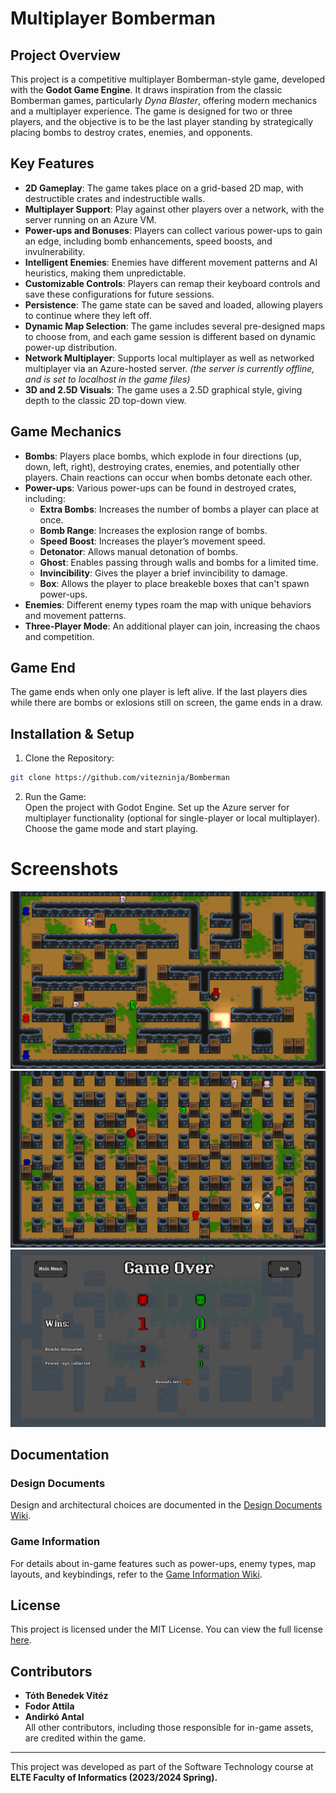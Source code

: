 # Multiplayer Bomberman
## Project Overview
This project is a competitive multiplayer Bomberman-style game, developed with the <b>Godot Game Engine</b>. It draws inspiration from the classic Bomberman games, particularly <i>Dyna Blaster</i>, offering modern mechanics and a multiplayer experience. The game is designed for two or three players, and the objective is to be the last player standing by strategically placing bombs to destroy crates, enemies, and opponents.

## Key Features
- **2D Gameplay**: The game takes place on a grid-based 2D map, with destructible crates and indestructible walls.
- **Multiplayer Support**: Play against other players over a network, with the server running on an Azure VM.
- **Power-ups and Bonuses**: Players can collect various power-ups to gain an edge, including bomb enhancements, speed boosts, and invulnerability.
- **Intelligent Enemies**: Enemies have different movement patterns and AI heuristics, making them unpredictable.
- **Customizable Controls**: Players can remap their keyboard controls and save these configurations for future sessions.
- **Persistence**: The game state can be saved and loaded, allowing players to continue where they left off.
- **Dynamic Map Selection**: The game includes several pre-designed maps to choose from, and each game session is different based on dynamic power-up distribution.
- **Network Multiplayer**: Supports local multiplayer as well as networked multiplayer via an Azure-hosted server. <i>(the server is currently offline, and is set to localhost in the game files)</i>
- **3D and 2.5D Visuals**: The game uses a 2.5D graphical style, giving depth to the classic 2D top-down view.

## Game Mechanics
- **Bombs**: Players place bombs, which explode in four directions (up, down, left, right), destroying crates, enemies, and potentially other players. Chain reactions can occur when bombs detonate each other.
- **Power-ups**: Various power-ups can be found in destroyed crates, including:
  - **Extra Bombs**: Increases the number of bombs a player can place at once.
  - **Bomb Range**: Increases the explosion range of bombs.
  - **Speed Boost**: Increases the player’s movement speed.
  - **Detonator**: Allows manual detonation of bombs.
  - **Ghost**: Enables passing through walls and bombs for a limited time.
  - **Invincibility**: Gives the player a brief invincibility to damage.
  - **Box**: Allows the player to place breakeble boxes that can't spawn power-ups.
- **Enemies**: Different enemy types roam the map with unique behaviors and movement patterns.
- **Three-Player Mode**: An additional player can join, increasing the chaos and competition.

## Game End
The game ends when only one player is left alive. If the last players dies while there are bombs or exlosions still on screen, the game ends in a draw.

## Installation & Setup
1. Clone the Repository:  
```bash
git clone https://github.com/vitezninja/Bomberman
```
2. Run the Game:  
Open the project with Godot Engine.
Set up the Azure server for multiplayer functionality (optional for single-player or local multiplayer).
Choose the game mode and start playing.

# Screenshots
![](https://github.com/vitezninja/Bomberman/blob/master/Docs/GamePlay/gameplay1.png)  
![](https://github.com/vitezninja/Bomberman/blob/master/Docs/GamePlay/gameplay2.png)  
![](https://github.com/vitezninja/Bomberman/blob/master/Docs/GamePlay/gameplay3.png)  

## Documentation

### Design Documents
Design and architectural choices are documented in the [Design Documents Wiki](https://github.com/vitezninja/Bomberman/wiki/Design-Documents).

### Game Information
For details about in-game features such as power-ups, enemy types, map layouts, and keybindings, refer to the [Game Information Wiki](https://github.com/vitezninja/Bomberman/wiki/Game-Information).

## License
This project is licensed under the MIT License. You can view the full license [here](https://github.com/vitezninja/Bomberman/blob/master/LICENSE).

## Contributors
- **Tóth Benedek Vitéz**
- **Fodor Attila**
- **Andirkó Antal**  
All other contributors, including those responsible for in-game assets, are credited within the game.

<hr>
This project was developed as part of the Software Technology course at <b>ELTE Faculty of Informatics (2023/2024 Spring).</b>
